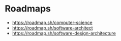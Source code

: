 # Roadmaps

- https://roadmap.sh/computer-science
- https://roadmap.sh/software-architect
- https://roadmap.sh/software-design-architecture